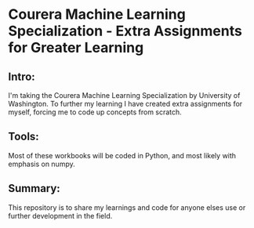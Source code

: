 # Courera Machine Learning Specialization - Extra Assignments for Greater Learning

## Intro:
I'm taking the Courera Machine Learning Specialization by University of Washington. To further my learning I have created extra assignments for myself, forcing me to code up concepts from scratch.  

## Tools:
Most of these workbooks will be coded in Python, and most likely with emphasis on numpy.

## Summary:
This repository is to share my learnings and code for anyone elses use or further development in the field.
